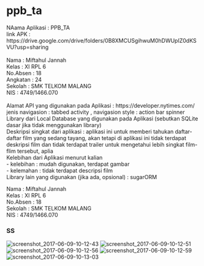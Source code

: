 # ppb_ta

<p> 
NAama Aplikasi : PPB_TA<br>
link APK : https://drive.google.com/drive/folders/0B8XMCUSgihwuM0hDWUpIZ0dKSVU?usp=sharing <br>
<br>
Nama : Miftahul Jannah <br>
Kelas : XI RPL 6<br>
No.Absen : 18 <br>
Angkatan : 24 <br>
Sekolah : SMK TELKOM MALANG <br>
NIS : 4749/1466.070<br><br>
Alamat API yang digunakan pada Aplikasi :   https://developer.nytimes.com/ <br>
jenis navigasion : tabbed activity , navigasion style : action bar spinner <br>
Library dari Local Database yang digunakan pada Aplikasi (sebutkan SQLite dasar jika tidak menggunakan library) <br>
Deskripsi singkat dari aplikasi : aplikasi ini untuk memberi tahukan daftar-daftar film yang sedang tayang, akan tetapi di aplikasi ini tidak terdapat deskripsi film dan tidak terdapat trailer untuk mengetahui lebih singkat film-flim tersebut, aplia<br>
Kelebihan dari Aplikasi menurut kalian <br>
- kelebihan : mudah digunakan, terdapat gambar <br>
- kelemahan : tidak terdapat descripsi film <br>
Library lain yang digunakan (jika ada, opsional) : sugarORM <br>
</p>

<p>
Nama : Miftahul Jannah <br>
Kelas : XI RPL 6<br>
No.Absen : 18 <br>
Sekolah : SMK TELKOM MALANG <br>
NIS : 4749/1466.070
</p>
<h3> SS </h3>

![screenshot_2017-06-09-10-12-43](https://user-images.githubusercontent.com/22139208/26960065-ade8ea04-4cfe-11e7-8cfa-6ff4a09d6aef.png)
![screenshot_2017-06-09-10-12-51](https://user-images.githubusercontent.com/22139208/26960067-ae1d42ea-4cfe-11e7-8f05-cfbc99983bba.png)
![screenshot_2017-06-09-10-12-56](https://user-images.githubusercontent.com/22139208/26960063-ade3d8ca-4cfe-11e7-92c3-feaa7b18a25d.png)
![screenshot_2017-06-09-10-12-59](https://user-images.githubusercontent.com/22139208/26960068-af176306-4cfe-11e7-8781-9d49531c24fc.png)
![screenshot_2017-06-09-10-13-03](https://user-images.githubusercontent.com/22139208/26960066-ae098110-4cfe-11e7-8d5a-34c24fb7c054.png)

